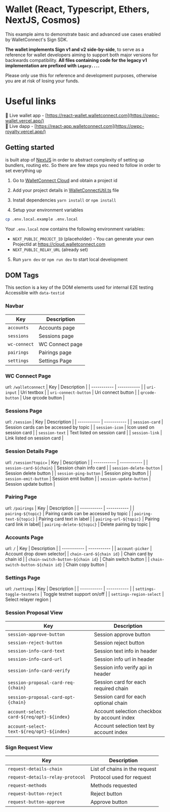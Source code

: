# Wallet (React, Typescript, Ethers, NextJS, Cosmos)

This example aims to demonstrate basic and advanced use cases enabled by WalletConnect's Sign SDK.

**The wallet implements Sign v1 and v2 side-by-side**, to serve as a reference for wallet developers
aiming to support both major versions for backwards compatibility. **All files containing code for the legacy
v1 implementation are prefixed with `Legacy...`.**

Please only use this for reference and development purposes, otherwise you are at risk of losing your funds.

# Useful links

🔗 Live wallet app - [https://react-wallet.walletconnect.com](https://owpc-wallet.vercel.app/) <br />
🔗 Live dapp - [https://react-app.walletconnect.com](https://owpc-royalty.vercel.app/) <br />

## Getting started
 is built atop of [NextJS](https://nextjs.org/) in order to abstract complexity of setting up bundlers, routing etc. So there are few steps you need to follow in order to set everything up

1. Go to [WalletConnect Cloud](https://cloud.walletconnect.com/sign-in) and obtain a project id

2. Add your project details in [WalletConnectUtil.ts](https://github.com/WalletConnect/web-examples/blob/main/wallets/react-wallet-v2/src/utils/WalletConnectUtil.ts) file

3. Install dependencies `yarn install` or `npm install`

4. Setup your environment variables

```bash
cp .env.local.example .env.local
```

Your `.env.local` now contains the following environment variables:

- `NEXT_PUBLIC_PROJECT_ID` (placeholder) - You can generate your own ProjectId at https://cloud.walletconnect.com
- `NEXT_PUBLIC_RELAY_URL` (already set)

5. Run `yarn dev` or `npm run dev` to start local development


## DOM Tags
This section is a key of the DOM elements used for internal E2E testing
Accessible with `data-testid`

### Navbar
| Key | Description |
| ----------- | ----------- |
|  `accounts` | Accounts page |
| `sessions` | Sessions page |
| `wc-connect` |  WC Connect page |
| `pairings` | Pairings page |
| `settings` | Settings Page |

### WC Connect Page
url: `/walletconnect`
| Key | Description |
| ----------- | ----------- |
| `uri-input` | Uri textbox |
| `uri-connect-button` | Uri connect button |
| `qrcode-button` | Use qrcode button | 

### Sessions Page
url: `/session`
| Key | Description |
| ----------- | ----------- |
| `session-card` | Session cards can be accessed by topic |
| `session-icon` | Icon used on session card |
| `session-text` | Text listed on session card |
| `session-link` | Link listed on session card |

### Session Details Page
url: `/session?topic=`
| Key | Description |
| ----------- | ----------- |
| `session-card-${chain}` | Session chain info card |
| `session-delete-button` | Session delete button |
| `session-ping-button` | Session ping button |
| `session-emit-button` | Session emit button |
| `session-update-button` | Session update button |

### Pairing Page
url: `/pairings`
| Key | Description |
| ----------- | ----------- |
| `pairing-${topic}` | Pairing cards can be accessed by topic |
| `pairing-text-${topic}` | Pairing card text in label | 
| `pairing-url-${topic}` | Pairing card link in label| 
| `pairing-delete-${topic}` | Delete pairing by topic |


### Accounts Page
url: `/`
| Key | Description |
| ----------- | ----------- |
| `account-picker` | Account drop down selector|
| `chain-card-${chain id}` | Chain card by chain id |
| `chain-switch-button-${chain id}` | Chain switch button |
| `chain-switch-button-${chain id}` | Chain copy button |

### Settings Page
url: `/settings`
| Key | Description |
| ----------- | ----------- |
| `settings-toggle-testnets` | Toggle testnet support on/off |
| `settings-region-select` | Select relayer region |

### Session Proposal View
| Key | Description |
| ----------- | ----------- |
| `session-approve-button` | Session approve button |
| `session-reject-button` | Session reject button |
| `session-info-card-text` | Session text info in header |
| `session-info-card-url` | Session info url in header |
| `session-info-card-verify` | Session info verify api in header |
| `session-proposal-card-req-{chain}` | Session card for each required chain |
| `session-proposal-card-opt-{chain}` | Session card for each optional chain |
| `account-select-card-${req/opt}-${index}` | Account selection checkbox by account index|
| `account-select-text-${req/opt}-${index}` | Account selection text by account index |


### Sign Request View 
| Key | Description |
| ----------- | ----------- |
| `request-details-chain` | List of chains in the request |
| `request-details-relay-protocol` | Protocol used for request |
| `request-methods` | Methods requested |
| `request-button-reject` | Reject button |
| `request-button-approve` | Approve button |
